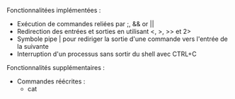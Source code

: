 Fonctionnalitées implémentées :
- Exécution de commandes reliées par ;, && or ||
- Redirection des entrées et sorties en utilisant <, >, >> et 2>
- Symbole pipe | pour rediriger la sortie d'une commande vers l'entrée de la suivante
- Interruption d'un processus sans sortir du shell avec CTRL+C

Fonctionnalités supplémentaires :
- Commandes réécrites : 
    - cat